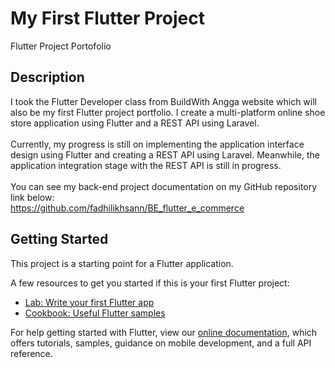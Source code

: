 # My First Flutter Project
Flutter Project Portofolio

## Description

I took the Flutter Developer class from BuildWith Angga website which will also be my first Flutter project portfolio. I create a multi-platform online shoe store application using Flutter and a REST API using Laravel. <br><br>
Currently, my progress is still on implementing the application interface design using Flutter and creating a REST API using Laravel. Meanwhile, the
application integration stage with the REST API is still in progress. <br>
<br>You can see my back-end project documentation on my GitHub repository link below:<br>
https://github.com/fadhilikhsann/BE_flutter_e_commerce<br>

## Getting Started

This project is a starting point for a Flutter application.

A few resources to get you started if this is your first Flutter project:

- [Lab: Write your first Flutter app](https://flutter.dev/docs/get-started/codelab)
- [Cookbook: Useful Flutter samples](https://flutter.dev/docs/cookbook)

For help getting started with Flutter, view our
[online documentation](https://flutter.dev/docs), which offers tutorials, samples, guidance on
mobile development, and a full API reference.
